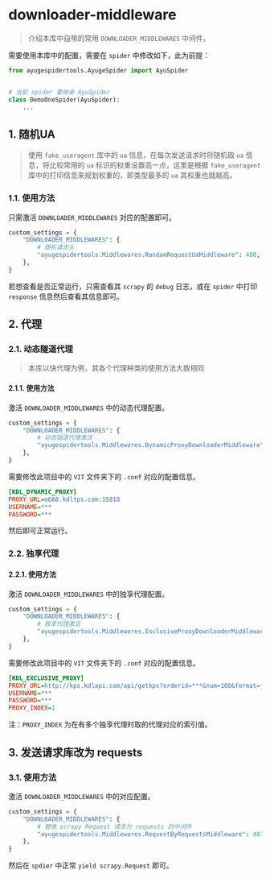 # downloader-middleware

> 介绍本库中自带的常用 `DOWNLOADER_MIDDLEWARES` 中间件。

需要使用本库中的配置，需要在 `spider` 中修改如下，此为前提：

```python
from ayugespidertools.AyugeSpider import AyuSpider


# 当前 spider 要继承 AyuSpider
class DemoOneSpider(AyuSpider):
    ...
```

## 1. 随机UA

> 使用 `fake_useragent` 库中的 `ua` 信息，在每次发送请求时将随机取 `ua` 信息，将比较常用的 `ua` 标识的权重设置高一点，这里是根据 `fake_useragent` 库中的打印信息来规划权重的，即类型最多的 `ua` 其权重也就越高。

### 1.1. 使用方法

只需激活 `DOWNLOADER_MIDDLEWARES` 对应的配置即可。

```python
custom_settings = {
    "DOWNLOADER_MIDDLEWARES": {
        # 随机请求头
        "ayugespidertools.Middlewares.RandomRequestUaMiddleware": 400,
    },
}
```

若想查看是否正常运行，只需查看其 `scrapy` 的 `debug` 日志，或在 `spider` 中打印 `response` 信息然后查看其信息即可。

## 2. 代理

### 2.1. 动态隧道代理

> 本库以快代理为例，其各个代理种类的使用方法大致相同

#### 2.1.1. 使用方法

激活 `DOWNLOADER_MIDDLEWARES` 中的动态代理配置。

```python
custom_settings = {
    "DOWNLOADER_MIDDLEWARES": {
        # 动态隧道代理激活
        "ayugespidertools.Middlewares.DynamicProxyDownloaderMiddleware": 125,
    },
}
```

需要修改此项目中的 `VIT` 文件夹下的 `.conf` 对应的配置信息。

```ini
[KDL_DYNAMIC_PROXY]
PROXY_URL=o668.kdltps.com:15818
USERNAME=***
PASSWORD=***
```

然后即可正常运行。

### 2.2. 独享代理

#### 2.2.1. 使用方法

激活 `DOWNLOADER_MIDDLEWARES` 中的独享代理配置。

```python
custom_settings = {
    "DOWNLOADER_MIDDLEWARES": {
        # 独享代理激活
        "ayugespidertools.Middlewares.ExclusiveProxyDownloaderMiddleware": 125,
    },
}
```

需要修改此项目中的 `VIT` 文件夹下的 `.conf` 对应的配置信息。

```ini
[KDL_EXCLUSIVE_PROXY]
PROXY_URL=http://kps.kdlapi.com/api/getkps?orderid=***&num=100&format=json
USERNAME=***
PASSWORD=***
PROXY_INDEX=1
```

注：`PROXY_INDEX` 为在有多个独享代理时取的代理对应的索引值。

## 3. 发送请求库改为 requests

### 3.1. 使用方法

激活 `DOWNLOADER_MIDDLEWARES` 中的对应配置。

```python
custom_settings = {
    "DOWNLOADER_MIDDLEWARES": {
        # 替换 scrapy Request 请求为 requests 的中间件
        "ayugespidertools.Middlewares.RequestByRequestsMiddleware": 401,
    },
}
```

然后在 `spdier` 中正常 `yield scrapy.Request` 即可。

